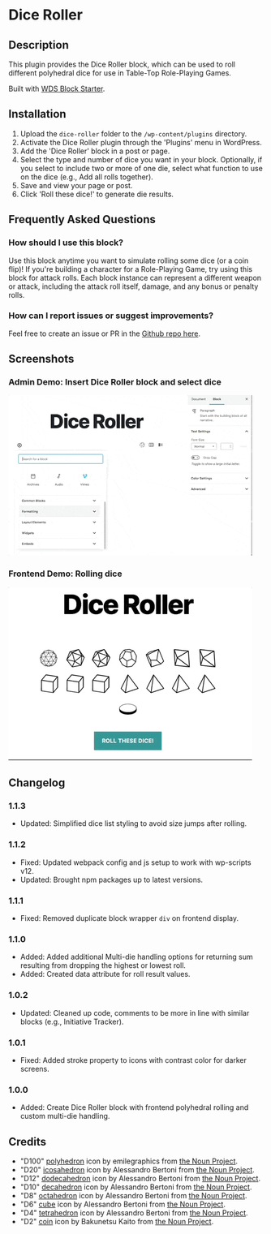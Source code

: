 # Dice Roller #

## Description ##

This plugin provides the Dice Roller block, which can be used to roll different polyhedral dice for use in Table-Top Role-Playing Games.

Built with [WDS Block Starter](https://github.com/WebDevStudios/wds-block-starter).

## Installation ##

1. Upload the `dice-roller` folder to the `/wp-content/plugins` directory.
2. Activate the Dice Roller plugin through the 'Plugins' menu in WordPress.
3. Add the 'Dice Roller' block in a post or page.
4. Select the type and number of dice you want in your block. Optionally, if you select to include two or more of one die, select what function to use on the dice (e.g., Add all rolls together).
5. Save and view your page or post.
6. Click 'Roll these dice!' to generate die results.

## Frequently Asked Questions ##

### How should I use this block? ###
Use this block anytime you want to simulate rolling some dice (or a coin flip)! If you're building a character for a Role-Playing Game, try using this block for attack rolls. Each block instance can represent a different weapon or attack, including the attack roll itself, damage, and any bonus or penalty rolls.

### How can I report issues or suggest improvements? ###
Feel free to create an issue or PR in the [Github repo here](https://github.com/ravewebdev/dice-roller).

## Screenshots ##

### Admin Demo: Insert Dice Roller block and select dice ###
![Admin Demo: Insert Dice Roller block and select dice](assets/screenshot-1.gif)

### Frontend Demo: Rolling dice ###
![Frontend Demo: Rolling dice](assets/screenshot-2.gif)

## Changelog ##

### 1.1.3 ###
* Updated: Simplified dice list styling to avoid size jumps after rolling.

### 1.1.2 ###
* Fixed: Updated webpack config and js setup to work with wp-scripts v12.
* Updated: Brought npm packages up to latest versions.

### 1.1.1 ###
* Fixed: Removed duplicate block wrapper `div` on frontend display.

### 1.1.0 ###
* Added: Added additional Multi-die handling options for returning sum resulting from dropping the highest or lowest roll.
* Added: Created data attribute for roll result values.

### 1.0.2 ###
* Updated: Cleaned up code, comments to be more in line with similar blocks (e.g., Initiative Tracker).

### 1.0.1 ###
* Fixed: Added stroke property to icons with contrast color for darker screens.

### 1.0.0 ###
* Added: Create Dice Roller block with frontend polyhedral rolling and custom multi-die handling.

## Credits ##

* "D100" [polyhedron](https://thenounproject.com/term/polyhedron/1460323/) icon by emilegraphics from [the Noun Project](https://thenounproject.com).
* "D20" [icosahedron](https://thenounproject.com/term/icosahedron/6890) icon by Alessandro Bertoni from [the Noun Project](https://thenounproject.com).
* "D12" [dodecahedron](https://thenounproject.com/term/dodecahedron/6889) icon by Alessandro Bertoni from [the Noun Project](https://thenounproject.com).
* "D10" [decahedron](https://thenounproject.com/term/decahedron/6888) icon by Alessandro Bertoni from [the Noun Project](https://thenounproject.com).
* "D8" [octahedron](https://thenounproject.com/term/octahedron/6891) icon by Alessandro Bertoni from [the Noun Project](https://thenounproject.com).
* "D6" [cube](https://thenounproject.com/term/cube/6887/) icon by Alessandro Bertoni from [the Noun Project](https://thenounproject.com).
* "D4" [tetrahedron](https://thenounproject.com/term/tetrahedron/6892) icon by Alessandro Bertoni from [the Noun Project](https://thenounproject.com).
* "D2" [coin](https://thenounproject.com/term/coin/754499) icon by Bakunetsu Kaito from [the Noun Project](https://thenounproject.com).
